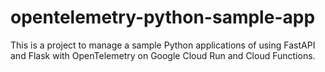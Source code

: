 # opentelemetry-python-sample-app

This is a project to manage a sample Python applications of using FastAPI and Flask with OpenTelemetry on Google Cloud Run and Cloud Functions.
